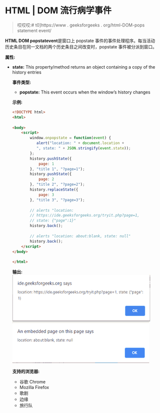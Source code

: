 # HTML | DOM 流行病学事件

> 哎哎哎:# t0]https://www . geeksforgeeks . org/html-DOM-pops statement event/

**HTML DOM popstatevent**是窗口上 popstate 事件的事件处理程序。每当活动历史条目在同一文档的两个历史条目之间改变时，popstate 事件被分派到窗口。

**属性:**

*   **state:** This property/method returns an object containing a copy of the history entries

    **事件类型:**

    *   **popstate:** This event occurs when the window’s history changes

    **示例:**

    ```html
    <!DOCTYPE html>
    <html>

    <body>
        <script>
            window.onpopstate = function(event) {
               alert("location: " + document.location +
               ", state: " + JSON.stringify(event.state));
            };
            history.pushState({
                page: 1
            }, "title 1", "?page=1");
            history.pushState({
                page: 2
            }, "title 2", "?page=2");
            history.replaceState({
                page: 3
            }, "title 3", "?page=3");

            // alerts "location: 
            // https://ide.geeksforgeeks.org/tryit.php?page=1,
            // state: {"page":1}"
            history.back();

            // alerts "location: about:blank, state: null"
            history.back();
        </script>
    </body>

    </html>
    ```

    **输出:**
    ![](img/dbc2eb5b1924beb536ba75fbb57d636e.png)
    ![](img/1f8359efbf09ced842814e89e005b293.png)

    **支持的浏览器:**

    *   谷歌 Chrome
    *   Mozilla Firefox
    *   歌剧
    *   边缘
    *   旅行队